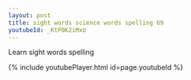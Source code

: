 ```yaml
---
layout: post
title: sight words science words spelling 69
youtubeId: _KtP0K2iMxU
---
```

 
 
Learn sight words spelling
 
 
 
 
{% include youtubePlayer.html id=page.youtubeId %}
 
 
